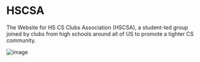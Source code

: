 # HSCSA
The Website for HS CS Clubs Association (HSCSA), a student-led group joined by clubs from high schools around all of US to promote a tighter CS community.

![image](https://user-images.githubusercontent.com/31833041/202933148-c671e33c-2d3d-47b7-a1e7-a69617147de8.png)
